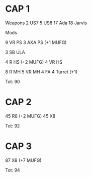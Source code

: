 # CAP 1

Weapons
2 US7
5 US8
17 Ada
18 Jarvis

Mods

9 VR PS
3 AXA PS (+1 MUFG)

3 SB ULA

4 R HS (+2 MUFG)
4 VR HS

8 R MH
5 VR MH
4 FA
4 Turret (+1)

Tot: 90

# CAP 2

45 R8 (+2 MUFG)
45 X8

Tot: 92

# CAP 3

87 X8 (+7 MUFG)

Tot: 94
